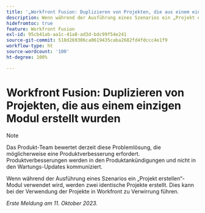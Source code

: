 ```yaml
---
title: '„Workfront Fusion: Duplizieren von Projekten, die aus einem einzigen Modul erstellt wurden“'
description: Wenn während der Ausführung eines Szenarios ein „Projekt erstellen“-Modul verwendet wird, werden zwei identische Projekte erstellt. Dies kann bei der Verwendung der Projekte in Workfront zu Verwirrung führen.
hidefromtoc: true
feature: Workfront Fusion
exl-id: 95cb41ab-aa1c-41a8-ad3d-bdc99f54e241
source-git-commit: 510d269306ca0619435caba2682fd4fdccc4e1f9
workflow-type: ht
source-wordcount: '100'
ht-degree: 100%

---
```


# Workfront Fusion: Duplizieren von Projekten, die aus einem einzigen Modul erstellt wurden

<!--Fusion, WF TOCs-->

>[!NOTE]
>
>Das Produkt-Team bewertet derzeit diese Problemlösung, die möglicherweise eine Produktverbesserung erfordert. Produktverbesserungen werden in den Produktankündigungen und nicht in den Wartungs-Updates kommuniziert.

Wenn während der Ausführung eines Szenarios ein „Projekt erstellen“-Modul verwendet wird, werden zwei identische Projekte erstellt. Dies kann bei der Verwendung der Projekte in Workfront zu Verwirrung führen.

_Erste Meldung am 11. Oktober 2023._
